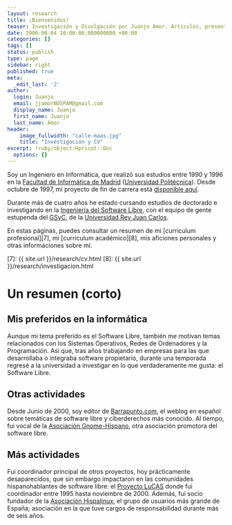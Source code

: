 ```yaml
---
layout: research
title: ¡Bienvenidos!
teaser: Investigación y Divulgación por Juanjo Amor. Artículos, presentaciones y otros trabajos.
date: 2006-06-04 10:00:00.000000000 +00:00
categories: []
tags: []
status: publish
type: page
sidebar: right
published: true
meta:
  _edit_last: '2'
author:
  login: Juanjo
  email: jjamorNOSPAM@gmail.com
  display_name: Juanjo
  first_name: Juanjo
  last_name: Amor
header:
    image_fullwidth: "calle-maas.jpg"
    title: "Investigación y CV"
excerpt: !ruby/object:Hpricot::Doc
  options: {}
---
```


Soy un Ingeniero en Informática, que realizó sus estudios entre 1990 y 1996 en la [Facultad de Informática de Madrid][1] ([Universidad Politécnica][2]). Desde octubre de 1997, mi proyecto de fin de carrera está [disponible aquí][3]. 

Durante más de cuatro años he estado cursando estudios de doctorado e investigando en la [Ingeniería del Software Libre][4], con el equipo de gente estupenda del [GSyC][5], de la [Universidad Rey Juan Carlos][6].

En estas páginas, puedes consultar un resumen de mi [curriculum profesional][7], mi [curriculum académico][8], mis aficiones personales y otras informaciones sobre mí.

[1]: http://www.fi.upm.es/
[2]: http://www.upm.es/
[3]: https://dramor-research-files.firebaseapp.com/pfc/
[4]: http://www.libresoft.es/
[5]: http://gsyc.escet.urjc.es/
[6]: http://www.urjc.es/
[7]: {{ site.url }}/research/cv.html
[8]: {{ site.url }}/research/investigacion.html

Un resumen (corto)
==================

Mis preferidos en la informática
--------------------------------

Aunque mi tema preferido es el Software Libre, también me motivan temas relacionados con los Sistemas Operativos, Redes de Ordenadores y la Programación. Así que, tras años trabajando en empresas para las que desarrollaba o integraba software propietario, durante una temporada regresé a la universidad a investigar en lo que verdaderamente me gusta: el Software Libre.

Otras actividades
-----------------

Desde Junio de 2000, soy editor de [Barrapunto.com][9], el weblog en español sobre temáticas de software libre y ciberderechos más conocido. Al tiempo, fui vocal de la [Asociación Gnome-Hispano][10], otra asociación promotora del software libre.

Más actividades
---------------

Fui coordinador principal de otros proyectos, hoy prácticamente desaparecidos, que sin embargo impactaron en las comunidades hispanohablantes de software libre: el [Proyecto LuCAS][11] donde fui coordinador entre 1995 hasta noviembre de 2000. Además, fui socio fundador de la [Asociación Hispalinux][12], el grupo de usuarios más grande de España; asociación en la que tuve cargos de responsabilidad durante más de seis años.

[9]: http://barrapunto.com/
[10]: http://es.gnome.org/
[11]: http://es.tldp.org/
[12]: http://www.hispalinux.es/

